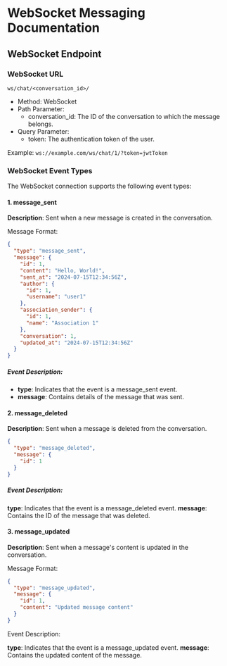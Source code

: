 # WebSocket Messaging Documentation
## WebSocket Endpoint
### WebSocket URL
`ws/chat/<conversation_id>/`

- Method: WebSocket
- Path Parameter:
    - conversation_id: The ID of the conversation to which the message belongs.
- Query Parameter:
    - token: The authentication token of the user.

Example:
`ws://example.com/ws/chat/1/?token=jwtToken`

### WebSocket Event Types
The WebSocket connection supports the following event types:

#### 1. message_sent
**Description**: Sent when a new message is created in the conversation.

Message Format:

```json
{
  "type": "message_sent",
  "message": {
    "id": 1,
    "content": "Hello, World!",
    "sent_at": "2024-07-15T12:34:56Z",
    "author": {
      "id": 1,
      "username": "user1"
    },
    "association_sender": {
      "id": 1,
      "name": "Association 1"
    },
    "conversation": 1,
    "updated_at": "2024-07-15T12:34:56Z"
  }
}
```

##### Event Description:

- **type**: Indicates that the event is a message_sent event.
- **message**: Contains details of the message that was sent.

#### 2. message_deleted
**Description**: Sent when a message is deleted from the conversation.

```json
{
  "type": "message_deleted",
  "message": {
    "id": 1
  }
}
```

##### Event Description:

**type**: Indicates that the event is a message_deleted event.
**message**: Contains the ID of the message that was deleted.

#### 3. message_updated
**Description**: Sent when a message's content is updated in the conversation.

Message Format:

```json
{
  "type": "message_updated",
  "message": {
    "id": 1,
    "content": "Updated message content"
  }
}
```
Event Description:

**type**: Indicates that the event is a message_updated event.
**message**: Contains the updated content of the message.